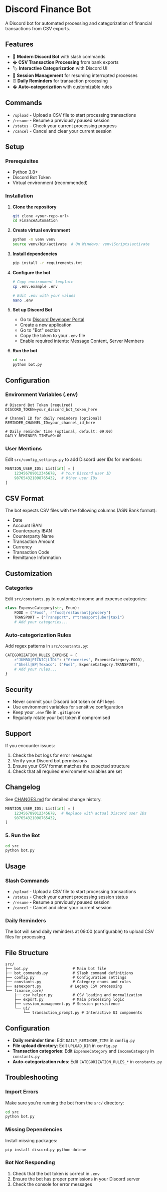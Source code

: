# Discord Finance Bot

A Discord bot for automated processing and categorization of financial transactions from CSV exports.

## Features

- 🤖 **Modern Discord Bot** with slash commands
- � **CSV Transaction Processing** from bank exports
- 🏷️ **Interactive Categorization** with Discord UI
- 💾 **Session Management** for resuming interrupted processes
- ⏰ **Daily Reminders** for transaction processing
- � **Auto-categorization** with customizable rules

## Commands

- `/upload` - Upload a CSV file to start processing transactions
- `/resume` - Resume a previously paused session
- `/status` - Check your current processing progress
- `/cancel` - Cancel and clear your current session

## Setup

### Prerequisites

- Python 3.8+
- Discord Bot Token
- Virtual environment (recommended)

### Installation

1. **Clone the repository**
   ```bash
   git clone <your-repo-url>
   cd FinanceAutomation
   ```

2. **Create virtual environment**
   ```bash
   python -m venv venv
   source venv/bin/activate  # On Windows: venv\Scripts\activate
   ```

3. **Install dependencies**
   ```bash
   pip install -r requirements.txt
   ```

4. **Configure the bot**
   ```bash
   # Copy environment template
   cp .env.example .env
   
   # Edit .env with your values
   nano .env
   ```

5. **Set up Discord Bot**
   - Go to [Discord Developer Portal](https://discord.com/developers/applications)
   - Create a new application
   - Go to "Bot" section
   - Copy the token to your `.env` file
   - Enable required intents: Message Content, Server Members

6. **Run the bot**
   ```bash
   cd src
   python bot.py
   ```

## Configuration

### Environment Variables (.env)

```env
# Discord Bot Token (required)
DISCORD_TOKEN=your_discord_bot_token_here

# Channel ID for daily reminders (optional)
REMINDER_CHANNEL_ID=your_channel_id_here

# Daily reminder time (optional, default: 09:00)
DAILY_REMINDER_TIME=09:00
```

### User Mentions

Edit `src/config_settings.py` to add Discord user IDs for mentions:

```python
MENTION_USER_IDS: List[int] = [
    123456789012345678,  # Your Discord user ID
    987654321098765432,  # Other user IDs
]
```

## CSV Format

The bot expects CSV files with the following columns (ASN Bank format):
- Date
- Account IBAN
- Counterparty IBAN
- Counterparty Name
- Transaction Amount
- Currency
- Transaction Code
- Remittance Information

## Customization

### Categories

Edit `src/constants.py` to customize income and expense categories:

```python
class ExpenseCategory(str, Enum):
    FOOD = ("Food", r"food|restaurant|grocery")
    TRANSPORT = ("Transport", r"transport|uber|taxi")
    # Add your categories...
```

### Auto-categorization Rules

Add regex patterns in `src/constants.py`:

```python
CATEGORIZATION_RULES_EXPENSE = {
    r"JUMBO|PICNIC|LIDL": ("Groceries", ExpenseCategory.FOOD),
    r"Shell|BP|Texaco": ("Fuel", ExpenseCategory.TRANSPORT),
    # Add your rules...
}
```

## Security

- Never commit your Discord bot token or API keys
- Use environment variables for sensitive configuration
- Keep your `.env` file in `.gitignore`
- Regularly rotate your bot token if compromised

## Support

If you encounter issues:

1. Check the bot logs for error messages
2. Verify your Discord bot permissions
3. Ensure your CSV format matches the expected structure
4. Check that all required environment variables are set

## Changelog

See [CHANGES.md](CHANGES.md) for detailed change history.

```python
MENTION_USER_IDS: List[int] = [
    123456789012345678,  # Replace with actual Discord user IDs
    987654321098765432,
]
```

### 5. Run the Bot

```bash
cd src
python bot.py
```

## Usage

### Slash Commands

- `/upload` - Upload a CSV file to start processing transactions
- `/status` - Check your current processing session status
- `/resume` - Resume a previously paused session
- `/cancel` - Cancel and clear your current session

### Daily Reminders

The bot will send daily reminders at 09:00 (configurable) to upload CSV files for processing.

## File Structure

```
src/
├── bot.py                    # Main bot file
├── bot_commands.py           # Slash command definitions
├── config.py                 # Configuration settings
├── constants.py              # Category enums and rules
├── asnexport.py             # Legacy CSV processing
└── finance_core/
    ├── csv_helper.py         # CSV loading and normalization
    ├── export.py             # Main processing logic
    ├── session_management.py # Session persistence
    └── ui/
        └── transaction_prompt.py # Interactive UI components
```

## Configuration

- **Daily reminder time**: Edit `DAILY_REMINDER_TIME` in `config.py`
- **File upload directory**: Edit `UPLOAD_DIR` in `config.py`
- **Transaction categories**: Edit `ExpenseCategory` and `IncomeCategory` in `constants.py`
- **Auto-categorization rules**: Edit `CATEGORIZATION_RULES_*` in `constants.py`

## Troubleshooting

### Import Errors

Make sure you're running the bot from the `src/` directory:

```bash
cd src
python bot.py
```

### Missing Dependencies

Install missing packages:

```bash
pip install discord.py python-dotenv
```

### Bot Not Responding

1. Check that the bot token is correct in `.env`
2. Ensure the bot has proper permissions in your Discord server
3. Check the console for error messages
